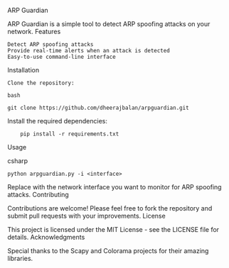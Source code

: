 
ARP Guardian

ARP Guardian is a simple tool to detect ARP spoofing attacks on your network.
Features

    Detect ARP spoofing attacks
    Provide real-time alerts when an attack is detected
    Easy-to-use command-line interface

Installation

    Clone the repository:

    bash

	git clone https://github.com/dheerajbalan/arpguardian.git

Install the required dependencies:

    	pip install -r requirements.txt

Usage

csharp

	python arpguardian.py -i <interface>

Replace <interface> with the network interface you want to monitor for ARP spoofing attacks.
Contributing

Contributions are welcome! Please feel free to fork the repository and submit pull requests with your improvements.
License

This project is licensed under the MIT License - see the LICENSE file for details.
Acknowledgments

Special thanks to the Scapy and Colorama projects for their amazing libraries.

